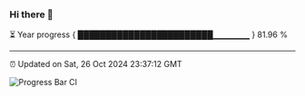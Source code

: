 ### Hi there 👋

⏳ Year progress { ████████████████████████▁▁▁▁▁▁ } 81.96 %

---

⏰ Updated on Sat, 26 Oct 2024 23:37:12 GMT

![Progress Bar CI](https://github.com/IshwaranRudhara/GIT-ACTION/workflows/Progress%20Bar%20CI/badge.svg)
